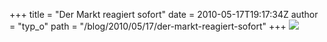 +++
title = "Der Markt reagiert sofort"
date = 2010-05-17T19:17:34Z
author = "typ_o"
path = "/blog/2010/05/17/der-markt-reagiert-sofort"
+++
![](https://flipdot.org/blog/uploads/hacker.jpg)
